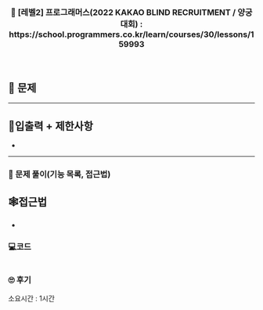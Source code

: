 <h3 align="center"> 
    📢  [레벨2] 프로그래머스(2022 KAKAO BLIND RECRUITMENT / 양궁대회) : https://school.programmers.co.kr/learn/courses/30/lessons/159993
</h3>

<br>

## 🚀 문제

---

## 🚦입출력 + 제한사항

- 

---

### 📜 문제 풀이(기능 목록, 접근법)
**🕸접근법**
- 
-

### 💻코드

```java

```

### 🙄 후기
소요시간 : 1시간 <br>
